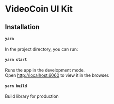 # VideoCoin UI Kit

## Installation
#### `yarn`

In the project directory, you can run:
#### `yarn start`
Runs the app in the development mode.<br/>
Open [http://localhost:6060](http://localhost:9009) to view it in the browser.

#### `yarn build`
Build library for production
